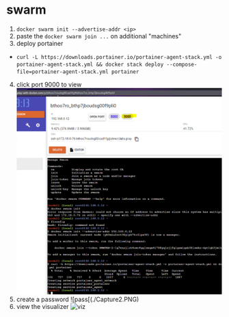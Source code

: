# swarm

1. `docker swarm init --advertise-addr <ip>`
2. paste the `docker swarm join ...` on additional "machines"
3. deploy portainer
  - `curl -L https://downloads.portainer.io/portainer-agent-stack.yml -o portainer-agent-stack.yml && docker stack deploy --compose-file=portainer-agent-stack.yml portainer`
4. click port 9000 to view
![port9k](./Capture.PNG)
5. create a password
![pass[(./Capture2.PNG)
6. view the visualizer
![viz](./Capture3.PNG)
